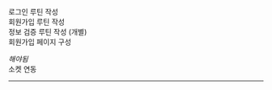 로그인 루틴 작성  
회원가입 루틴 작성  
정보 검증 루틴 작성 (개별)  
회원가입 페이지 구성  

*해야됨*  
소켓 연동  

--------------------------------